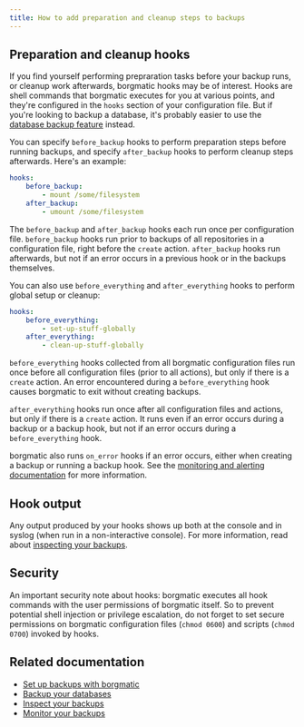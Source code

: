 ```yaml
---
title: How to add preparation and cleanup steps to backups
---
```

## Preparation and cleanup hooks

If you find yourself performing prepraration tasks before your backup runs, or
cleanup work afterwards, borgmatic hooks may be of interest. Hooks are shell
commands that borgmatic executes for you at various points, and they're
configured in the `hooks` section of your configuration file. But if you're
looking to backup a database, it's probably easier to use the [database backup
feature](https://torsion.org/borgmatic/docs/how-to/backup-your-databases/)
instead.

You can specify `before_backup` hooks to perform preparation steps before
running backups, and specify `after_backup` hooks to perform cleanup steps
afterwards. Here's an example:

```yaml
hooks:
    before_backup:
        - mount /some/filesystem
    after_backup:
        - umount /some/filesystem
```

The `before_backup` and `after_backup` hooks each run once per configuration
file. `before_backup` hooks run prior to backups of all repositories in a
configuration file, right before the `create` action. `after_backup` hooks run
afterwards, but not if an error occurs in a previous hook or in the backups
themselves.

You can also use `before_everything` and `after_everything` hooks to perform
global setup or cleanup:

```yaml
hooks:
    before_everything:
        - set-up-stuff-globally
    after_everything:
        - clean-up-stuff-globally
```

`before_everything` hooks collected from all borgmatic configuration files run
once before all configuration files (prior to all actions), but only if there
is a `create` action. An error encountered during a `before_everything` hook
causes borgmatic to exit without creating backups.

`after_everything` hooks run once after all configuration files and actions,
but only if there is a `create` action. It runs even if an error occurs during
a backup or a backup hook, but not if an error occurs during a
`before_everything` hook.

borgmatic also runs `on_error` hooks if an error occurs, either when creating
a backup or running a backup hook. See the [monitoring and alerting
documentation](https://torsion.org/borgmatic/docs/how-to/monitor-your-backups/)
for more information.

## Hook output

Any output produced by your hooks shows up both at the console and in syslog
(when run in a non-interactive console). For more information, read about <a
href="https://torsion.org/borgmatic/docs/how-to/inspect-your-backups/">inspecting
your backups</a>.

## Security

An important security note about hooks: borgmatic executes all hook commands
with the user permissions of borgmatic itself. So to prevent potential shell
injection or privilege escalation, do not forget to set secure permissions
on borgmatic configuration files (`chmod 0600`) and scripts (`chmod 0700`)
invoked by hooks.


## Related documentation

 * [Set up backups with borgmatic](https://torsion.org/borgmatic/docs/how-to/set-up-backups/)
 * [Backup your databases](https://torsion.org/borgmatic/docs/how-to/backup-your-databases/)
 * [Inspect your backups](https://torsion.org/borgmatic/docs/how-to/inspect-your-backups/)
 * [Monitor your backups](https://torsion.org/borgmatic/docs/how-to/monitor-your-backups/)
